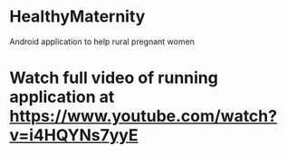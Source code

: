 # HealthyMaternity
Android application to help rural pregnant women

# Watch full video of running application at https://www.youtube.com/watch?v=i4HQYNs7yyE
